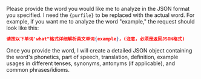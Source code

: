 Please provide the word you would like me to analyze in the JSON format you specified. I need the `{purfile}` to be replaced with the actual word. For example, if you want me to analyze the word "example," the request should look like this:

```json
请按以下单词'what"格式详细解析英文单词{example}，(注意，必须是返回JSON格式)
```

Once you provide the word, I will create a detailed JSON object containing the word's phonetics, part of speech, translation, definition, example usages in different tenses, synonyms, antonyms (if applicable), and common phrases/idioms.
 